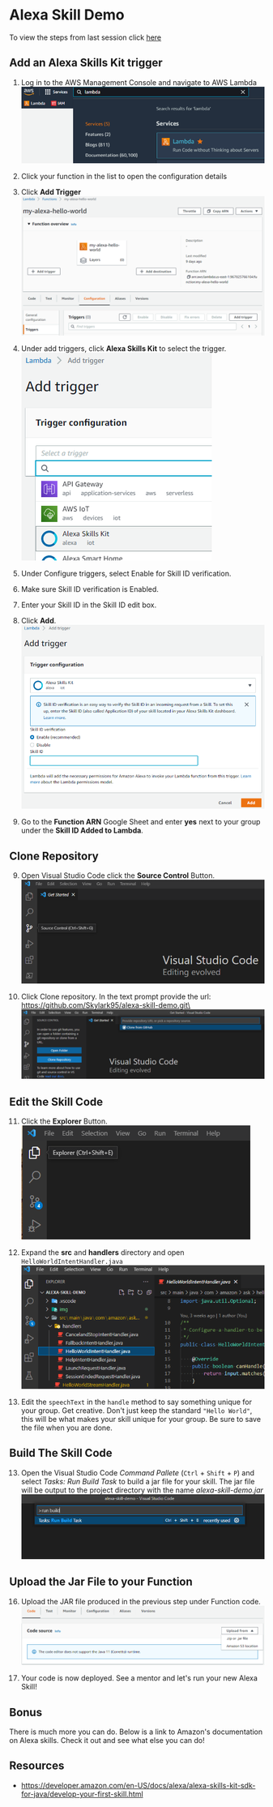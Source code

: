 # Alexa Skill Demo

To view the steps from last session click [here](https://github.com/Skylark95/alexa-skill-demo/blob/2022-03-18/README.md)

## Add an Alexa Skills Kit trigger
1. Log in to the AWS Management Console and navigate to AWS Lambda\
![lambda](img/lambda.png)

2. Click your function in the list to open the configuration details

3. Click **Add Trigger**\
![add trigger](img/add-trigger.png)

3. Under add triggers, click **Alexa Skills Kit** to select the trigger.\
![add trigger](img/add-trigger-2.png)

4. Under Configure triggers, select Enable for Skill ID verification.

5. Make sure Skill ID verification is Enabled.

6. Enter your Skill ID in the Skill ID edit box.

7. Click **Add**.
![alexa skills kit trigger](img/alexa-skills-kit.png)

8. Go to the **Function ARN** Google Sheet and enter **yes** next to your group under the **Skill ID Added to Lambda**.

## Clone Repository
9. Open Visual Studio Code click the **Source Control** Button.\
![source control button](img/source_control.png)

10. Click Clone repository. In the text prompt provide the url: https://github.com/Skylark95/alexa-skill-demo.git\
![clone repository](img/clone_repository.png)

## Edit the Skill Code
11. Click the **Explorer** Button.\
![explorer](img/explorer.png)

12. Expand the **src** and **handlers** directory and open `HelloWorldIntentHandler.java`\
![hello world](img/hello-world.png)

13. Edit the `speechText` in the `handle` method to say something unique for your group. Get creative. Don't just keep the standard `"Hello World"`, this will be what makes your skill unique for your group. Be sure to save the file when you are done.

## Build The Skill Code
13. Open the Visual Studio Code _Command Pallete_ (`Ctrl` + `Shift` + `P`) and select _Tasks: Run Build Task_ to build a jar file for your skill. The jar file will be output to the project directory with the name _alexa-skill-demo.jar_\
![run build task](img/run_build_task.png)

## Upload the Jar File to your Function
16. Upload the JAR file produced in the previous step under Function code.\
![upload jar](img/upload_jar.png)

17. Your code is now deployed. See a mentor and let's run your new Alexa Skill!

## Bonus
There is much more you can do. Below is a link to Amazon's documentation on Alexa skills. Check it out and see what else you can do!

## Resources
- https://developer.amazon.com/en-US/docs/alexa/alexa-skills-kit-sdk-for-java/develop-your-first-skill.html